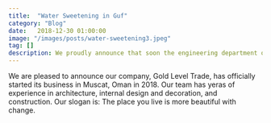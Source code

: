 ```yaml
---
title:  "Water Sweetening in Guf" 
category: "Blog"
date:   2018-12-30 01:00:00
image: "/images/posts/water-sweetening3.jpeg"
tag: []
description: We proudly announce that soon the engineering department of Gold Level Trade will start water sweetening in the Gulf area and Oman Sea, in Oman and Qatar. 
---
```

We are pleased to announce our company, Gold Level Trade, has officially started its business in Muscat, Oman in 2018. Our team has yeras of experience in architecture, internal design and decoration, and construction.
Our slogan is:
The place you live is more beautiful with change.